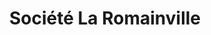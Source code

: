 ---
title: "Société La Romainville"
url: /clichy-sous-bois/societe-la-romainville/
shop: pâtisserie
---